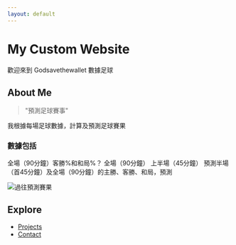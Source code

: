 ```yaml
---
layout: default
---
```


# My Custom Website

歡迎來到 Godsavethewallet 數據足球

## About Me
> "預測足球賽事" 

我根據每場足球數據，計算及預測足球賽果

### 數據包括
全場（90分鐘）客勝%和和局%？
全場（90分鐘）
上半場（45分鐘）
預測半場（首45分鐘）及全場（90分鐘）的主勝、客勝、和局，預測


![過往預測賽果](https://example.com/my-image.png)

## Explore
- [Projects](projects.html)
- [Contact](contact.html)

